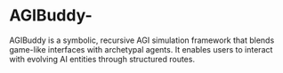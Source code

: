 # AGIBuddy-
AGIBuddy is a symbolic, recursive AGI simulation framework that blends game-like interfaces with archetypal agents. It enables users to interact with evolving AI entities through structured routes.
